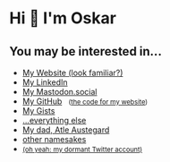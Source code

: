  <h1>Hi 👋 I'm Oskar</h1>
    <h2>You may be interested in...</h2>
    <ul>
        <li><a rel="me" href="https://austegard.com">My Website (look familiar?)</a></li>
        <li><a rel="me" href="https://linkedin.com/in/austegard">My LinkedIn</a></li>
        <li><a rel="me" href="https://mastodon.social/@austegard">My Mastodon.social</a></li>
        <li><a rel="me" href="https://github.com/oaustegard">My GitHub</a> &nbsp; <small>(<a rel="me" href="https://github.com/oaustegard/oaustegard.github.io">the code for my website</a>)</small></li>
        <li><a rel="me" href="https://gists.github.com/oaustegard">My Gists</a></li>
        <li><a rel="me" href="https://www.google.com/search?q=%22oskar+austegard%22+-site%3Alinkedin.com+-site%3Atwitter.com+-site%3Agithub.com">...everything else</a></li>
        <li><a rel="pappa" href="https://atle.austegard.com">My dad, Atle Austegard</a>
        <li><a rel="not me" href="https://www.google.com/search?q=austegard+-oskar">other namesakes</a></li>
        <li><small><a rel="me" href="https://twitter.com/austegard">(oh yeah: my dormant Twitter account)</a></small></li>
    </ul>
